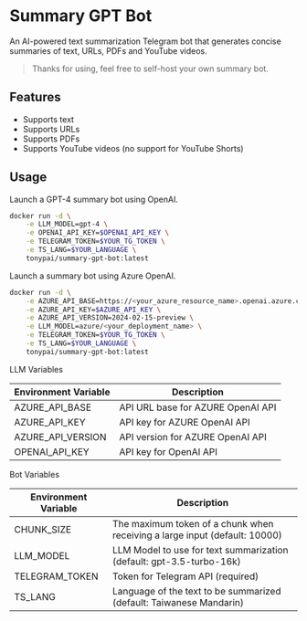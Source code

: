 # Summary GPT Bot

An AI-powered text summarization Telegram bot that generates concise summaries of text, URLs, PDFs and YouTube videos.

> Thanks for using, feel free to self-host your own summary bot.

## Features

- Supports text
- Supports URLs
- Supports PDFs
- Supports YouTube videos (no support for YouTube Shorts)

## Usage

Launch a GPT-4 summary bot using OpenAI.

```sh
docker run -d \
    -e LLM_MODEL=gpt-4 \
    -e OPENAI_API_KEY=$OPENAI_API_KEY \
    -e TELEGRAM_TOKEN=$YOUR_TG_TOKEN \
    -e TS_LANG=$YOUR_LANGUAGE \
    tonypai/summary-gpt-bot:latest
```

Launch a summary bot using Azure OpenAI.

```sh
docker run -d \
    -e AZURE_API_BASE=https://<your_azure_resource_name>.openai.azure.com \
    -e AZURE_API_KEY=$AZURE_API_KEY \
    -e AZURE_API_VERSION=2024-02-15-preview \
    -e LLM_MODEL=azure/<your_deployment_name> \
    -e TELEGRAM_TOKEN=$YOUR_TG_TOKEN \
    -e TS_LANG=$YOUR_LANGUAGE \
    tonypai/summary-gpt-bot:latest
```

LLM Variables

| Environment Variable | Description |
|----------------------|-------------|
| AZURE_API_BASE       | API URL base for AZURE OpenAI API |
| AZURE_API_KEY        | API key for AZURE OpenAI API |
| AZURE_API_VERSION    | API version for AZURE OpenAI API |
| OPENAI_API_KEY       | API key for OpenAI API |

Bot Variables

| Environment Variable | Description |
|----------------------|-------------|
| CHUNK_SIZE           | The maximum token of a chunk when receiving a large input (default: 10000) |
| LLM_MODEL            | LLM Model to use for text summarization (default: gpt-3.5-turbo-16k) |
| TELEGRAM_TOKEN       | Token for Telegram API (required) |
| TS_LANG              | Language of the text to be summarized (default: Taiwanese Mandarin) |
